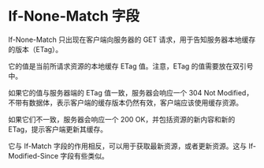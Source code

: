 # If-None-Match 字段

If-None-Match 只出现在客户端向服务器的 GET 请求，用于告知服务器本地缓存的版本（ETag）。

它的值是当前所请求资源的本地缓存 ETag 值。注意，ETag 的值需要放在双引号中。

如果它的值与服务器端的 ETag 值一致，服务器会响应一个 304 Not Modified，不带有数据体，表示客户端的缓存版本仍然有效，客户端应该使用缓存资源。

如果它们不一致，服务器会响应一个 200 OK，并包括资源的新内容和新的 ETag，提示客户端更新其缓存。

它与 If-Match 字段的作用相反，可以用于获取最新资源，或者更新资源。这与 If-Modified-Since 字段有些类似。
